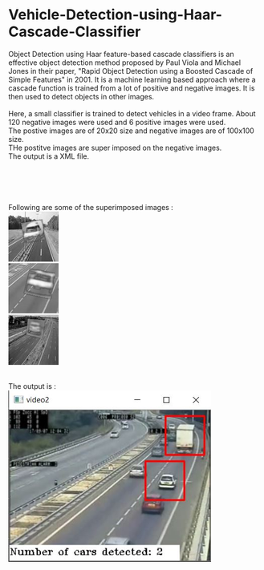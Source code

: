 # Vehicle-Detection-using-Haar-Cascade-Classifier
Object Detection using Haar feature-based cascade classifiers is an effective object detection method proposed by Paul Viola and Michael Jones in their paper, "Rapid Object Detection using a Boosted Cascade of Simple Features" in 2001. It is a machine learning based approach where a cascade function is trained from a lot of positive and negative images. It is then used to detect objects in other images.  
<br>Here, a small classifier is trained to detect vehicles in a video frame. About 120 negative images were used and 6 positive images were used.
<br>The postive images are of 20x20 size and negative images are of 100x100 size.
<br>THe postitve images are super imposed on the negative images.
<br>The output is a XML file.
<br>
<br>
<br><br>
<br>
<br>Following are some of the superimposed images : 
<br>![Postive image superimposed on negative](https://github.com/Atharva1701/Vehicle-Detection-using-Haar-Cascade-Classifier/blob/master/images/0012_0024_0015_0048_0048.jpg)
<br>![Postive image superimposed on negative](https://github.com/Atharva1701/Vehicle-Detection-using-Haar-Cascade-Classifier/blob/master/images/0012_0030_0009_0063_0063.jpg)
<br>![Postive image superimposed on negative](https://github.com/Atharva1701/Vehicle-Detection-using-Haar-Cascade-Classifier/blob/master/images/0012_0034_0007_0040_0040.jpg)


<br>The output is :
<br>![Output image](https://github.com/Atharva1701/Vehicle-Detection-using-Haar-Cascade-Classifier/blob/master/images/outp.jpg)

